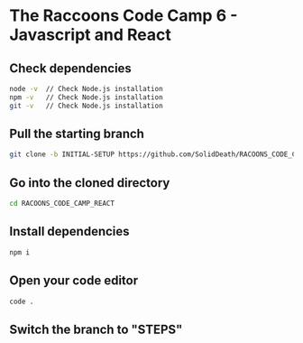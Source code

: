# The Raccoons Code Camp 6 - Javascript and React

## Check dependencies

```bash
node -v  // Check Node.js installation
npm -v   // Check Node.js installation
git -v   // Check Node.js installation
```


## Pull the starting branch
```bash
git clone -b INITIAL-SETUP https://github.com/SolidDeath/RACOONS_CODE_CAMP_REACT.git
```

## Go into the cloned directory
```bash
cd RACOONS_CODE_CAMP_REACT
```

## Install dependencies
```bash
npm i
```
## Open your code editor
```bash
code .
```

## Switch the branch to "STEPS"
